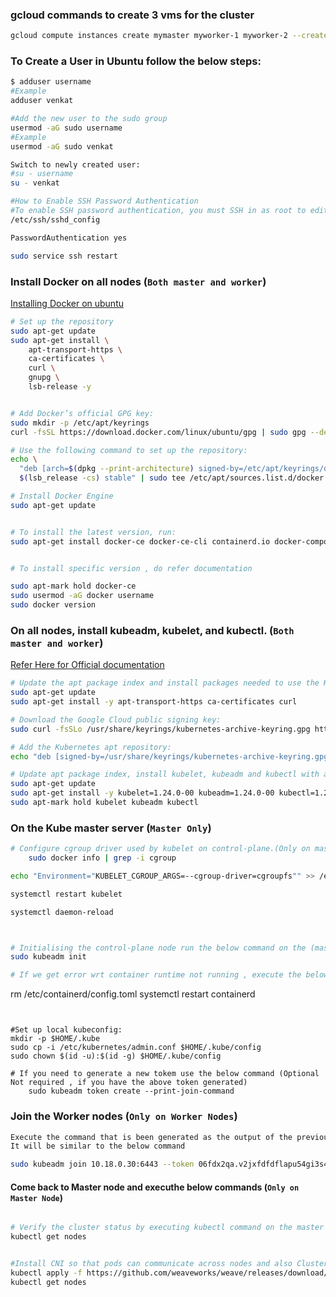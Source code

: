 ### gcloud commands to create 3 vms for the cluster
```bash
gcloud compute instances create mymaster myworker-1 myworker-2 --create-disk=auto-delete=yes,boot=yes,image=projects/ubuntu-os-cloud/global/images/ubuntu-1804-bionic-v20221117 --zone asia-south1-a --machine-type=e2-medium
```


### To Create a User in Ubuntu follow the below steps:
```bash
$ adduser username
#Example
adduser venkat

#Add the new user to the sudo group 
usermod -aG sudo username
#Example
usermod -aG sudo venkat

Switch to newly created user:
#su - username
su - venkat

#How to Enable SSH Password Authentication
#To enable SSH password authentication, you must SSH in as root to edit this file:
/etc/ssh/sshd_config

PasswordAuthentication yes

sudo service ssh restart

```

### Install Docker on all nodes (`Both master and worker`)

[Installing Docker on ubuntu](https://docs.docker.com/engine/install/ubuntu/)
```bash
# Set up the repository
sudo apt-get update
sudo apt-get install \
    apt-transport-https \
    ca-certificates \
    curl \
    gnupg \
    lsb-release -y


# Add Docker’s official GPG key:
sudo mkdir -p /etc/apt/keyrings
curl -fsSL https://download.docker.com/linux/ubuntu/gpg | sudo gpg --dearmor -o /etc/apt/keyrings/docker.gpg

# Use the following command to set up the repository:
echo \
  "deb [arch=$(dpkg --print-architecture) signed-by=/etc/apt/keyrings/docker.gpg] https://download.docker.com/linux/ubuntu \
  $(lsb_release -cs) stable" | sudo tee /etc/apt/sources.list.d/docker.list > /dev/null

# Install Docker Engine
sudo apt-get update


# To install the latest version, run:
sudo apt-get install docker-ce docker-ce-cli containerd.io docker-compose-plugin -y


# To install specific version , do refer documentation

sudo apt-mark hold docker-ce
sudo usermod -aG docker username
sudo docker version

```

### On all nodes, install kubeadm, kubelet, and kubectl. (`Both master and worker`)
[Refer Here for Official documentation](https://kubernetes.io/docs/setup/production-environment/tools/kubeadm/install-kubeadm/)
```bash
# Update the apt package index and install packages needed to use the Kubernetes apt repository:
sudo apt-get update
sudo apt-get install -y apt-transport-https ca-certificates curl

# Download the Google Cloud public signing key:
sudo curl -fsSLo /usr/share/keyrings/kubernetes-archive-keyring.gpg https://packages.cloud.google.com/apt/doc/apt-key.gpg

# Add the Kubernetes apt repository:
echo "deb [signed-by=/usr/share/keyrings/kubernetes-archive-keyring.gpg] https://apt.kubernetes.io/ kubernetes-xenial main" | sudo tee /etc/apt/sources.list.d/kubernetes.list

# Update apt package index, install kubelet, kubeadm and kubectl with a specific version, and pin their version:
sudo apt-get update
sudo apt-get install -y kubelet=1.24.0-00 kubeadm=1.24.0-00 kubectl=1.24.0-00
sudo apt-mark hold kubelet kubeadm kubectl
```

### On the Kube master server (` Master Only `)
```bash
# Configure cgroup driver used by kubelet on control-plane.(Only on master node)
	sudo docker info | grep -i cgroup

echo "Environment="KUBELET_CGROUP_ARGS=--cgroup-driver=cgroupfs"" >> /etc/systemd/system/kubelet.service.d/10-kubeadm.conf

systemctl restart kubelet

systemctl daemon-reload



# Initialising the control-plane node run the below command on the (master node)
sudo kubeadm init

# If we get error wrt container runtime not running , execute the below commands
```
rm /etc/containerd/config.toml
systemctl restart containerd
```


#Set up local kubeconfig:
mkdir -p $HOME/.kube
sudo cp -i /etc/kubernetes/admin.conf $HOME/.kube/config
sudo chown $(id -u):$(id -g) $HOME/.kube/config

# If you need to generate a new tokem use the below command (Optional Not required , if you have the above token generated)
    sudo kubeadm token create --print-join-command
```

### Join the Worker nodes (`Only on Worker Nodes`)
```bash
Execute the command that is been generated as the output of the previous command, where we got the token generated. 
It will be similar to the below command

sudo kubeadm join 10.18.0.30:6443 --token 06fdx2qa.v2jxfdfdflapu54gi3s41 --discovery-token-ca-cert-hash sha256:ed92e6bdfd6d7e27abc8f9247d6de33a7dfd56b57a250195d57647bf3138c9a4e7d7a8
```


#### Come back to Master node and executhe below commands (` Only on Master Node `)
```bash

# Verify the cluster status by executing kubectl command on the master node
kubectl get nodes


#Install CNI so that pods can communicate across nodes and also Cluster DNS to start functioning. Apply weave CNI (Container Network Interface) on the master node
kubectl apply -f https://github.com/weaveworks/weave/releases/download/v2.8.1/weave-daemonset-k8s.yaml
kubectl get nodes

```
